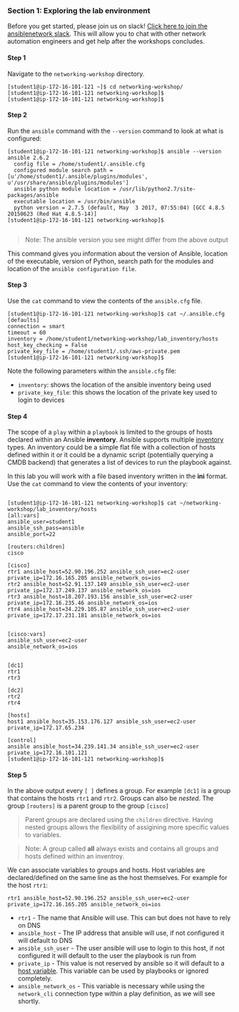 ### Section 1: Exploring the lab environment

Before you get started, please join us on slack! [Click here to join the ansiblenetwork slack](https://join.slack.com/t/ansiblenetwork/shared_invite/enQtMzEyMTcxMTE5NjM3LWIyMmQ4YzNhYTA4MjA2OTRhZDQzMTZkNWZlN2E3NzhhMWQ5ZTdmNmViNjk2M2JkYzJjODhjMjVjMGUxZjc2MWE).  This will allow you to chat with other network automation engineers and get help after the workshops concludes.

#### Step 1

Navigate to the `networking-workshop` directory.


```
[student1@ip-172-16-101-121 ~]$ cd networking-workshop/
[student1@ip-172-16-101-121 networking-workshop]$
[student1@ip-172-16-101-121 networking-workshop]$

```

#### Step 2

Run the `ansible` command with the `--version` command to look at what is configured:


```
[student1@ip-172-16-101-121 networking-workshop]$ ansible --version
ansible 2.6.2
  config file = /home/student1/.ansible.cfg
  configured module search path = [u'/home/student1/.ansible/plugins/modules', u'/usr/share/ansible/plugins/modules']
  ansible python module location = /usr/lib/python2.7/site-packages/ansible
  executable location = /usr/bin/ansible
  python version = 2.7.5 (default, May  3 2017, 07:55:04) [GCC 4.8.5 20150623 (Red Hat 4.8.5-14)]
[student1@ip-172-16-101-121 networking-workshop]$


```

> Note: The ansible version you see might differ from the above output


This command gives you information about the version of Ansible, location of the executable, version of Python, search path for the modules and location of the `ansible configuration file`.

#### Step 3

Use the `cat` command to view the contents of the `ansible.cfg` file.


```
[student1@ip-172-16-101-121 networking-workshop]$ cat ~/.ansible.cfg
[defaults]
connection = smart
timeout = 60
inventory = /home/student1/networking-workshop/lab_inventory/hosts
host_key_checking = False
private_key_file = /home/student1/.ssh/aws-private.pem
[student1@ip-172-16-101-121 networking-workshop]$

```

Note the following parameters within the `ansible.cfg` file:

 - `inventory`: shows the location of the ansible inventory being used
 - `private_key_file`: this shows the location of the private key used to login to devices



#### Step 4

The scope of a `play` within a `playbook` is limited to the groups of hosts declared within an Ansible **inventory**. Ansible supports multiple [inventory](http://docs.ansible.com/ansible/latest/intro_inventory.html) types. An inventory could be a simple flat file with a collection of hosts defined within it or it could be a dynamic script (potentially querying a CMDB backend) that generates a list of devices to run the playbook against.

In this lab you will work with a file based inventory written in the **ini** format. Use the `cat` command to view the contents of your inventory:


```

[student1@ip-172-16-101-121 networking-workshop]$ cat ~/networking-workshop/lab_inventory/hosts
[all:vars]
ansible_user=student1
ansible_ssh_pass=ansible
ansible_port=22

[routers:children]
cisco

[cisco]
rtr1 ansible_host=52.90.196.252 ansible_ssh_user=ec2-user private_ip=172.16.165.205 ansible_network_os=ios
rtr2 ansible_host=52.91.137.149 ansible_ssh_user=ec2-user private_ip=172.17.249.137 ansible_network_os=ios
rtr3 ansible_host=18.207.193.156 ansible_ssh_user=ec2-user private_ip=172.16.235.46 ansible_network_os=ios
rtr4 ansible_host=34.229.105.87 ansible_ssh_user=ec2-user private_ip=172.17.231.181 ansible_network_os=ios


[cisco:vars]
ansible_ssh_user=ec2-user
ansible_network_os=ios


[dc1]
rtr1
rtr3

[dc2]
rtr2
rtr4

[hosts]
host1 ansible_host=35.153.176.127 ansible_ssh_user=ec2-user private_ip=172.17.65.234

[control]
ansible ansible_host=34.239.141.34 ansible_ssh_user=ec2-user private_ip=172.16.101.121
[student1@ip-172-16-101-121 networking-workshop]$

```

#### Step 5

In the above output every `[ ]` defines a group. For example `[dc1]` is a group that contains the hosts `rtr1` and `rtr2`. Groups can also be _nested_. The group `[routers]` is a parent group to the group `[cisco]`

> Parent groups are declared using the `children` directive. Having nested groups allows the flexibility of assigining more specific values to variables.


> Note: A group called **all** always exists and contains all groups and hosts defined within an inventroy.


We can associate variables to groups and hosts. Host variables are declared/defined on the same line as the host themselves. For example for the host `rtr1`:

```
rtr1 ansible_host=52.90.196.252 ansible_ssh_user=ec2-user private_ip=172.16.165.205 ansible_network_os=ios

```

 - `rtr1` - The name that Ansible will use.  This can but does not have to rely on DNS
 - `ansible_host` - The IP address that ansible will use, if not configured it will default to DNS
 - `ansible_ssh_user` - The user ansible will use to login to this host, if not configured it will default to the user the playbook is run from
 - `private_ip` - This value is not reserved by ansible so it will default to a [host variable](http://docs.ansible.com/ansible/latest/intro_inventory.html#host-variables).  This variable can be used by playbooks or ignored completely.
- `ansible_network_os` - This variable is necessary while using the `network_cli` connection type within a play definition, as we will see shortly.
